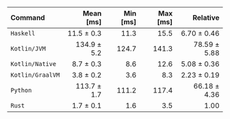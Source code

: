 | Command | Mean [ms] | Min [ms] | Max [ms] | Relative |
|:---|---:|---:|---:|---:|
| `Haskell` | 11.5 ± 0.3 | 11.3 | 15.5 | 6.70 ± 0.46 |
| `Kotlin/JVM` | 134.9 ± 5.2 | 124.7 | 141.3 | 78.59 ± 5.88 |
| `Kotlin/Native` | 8.7 ± 0.3 | 8.6 | 12.6 | 5.08 ± 0.36 |
| `Kotlin/GraalVM` | 3.8 ± 0.2 | 3.6 | 8.3 | 2.23 ± 0.19 |
| `Python` | 113.7 ± 1.7 | 111.2 | 117.4 | 66.18 ± 4.36 |
| `Rust` | 1.7 ± 0.1 | 1.6 | 3.5 | 1.00 |
